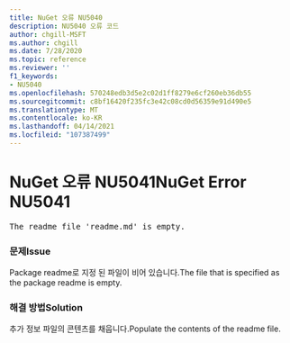 ```yaml
---
title: NuGet 오류 NU5040
description: NU5040 오류 코드
author: chgill-MSFT
ms.author: chgill
ms.date: 7/28/2020
ms.topic: reference
ms.reviewer: ''
f1_keywords:
- NU5040
ms.openlocfilehash: 570248edb3d5e2c02d1ff8279e6cf260eb36db55
ms.sourcegitcommit: c8bf16420f235fc3e42c08cd0d56359e91d490e5
ms.translationtype: MT
ms.contentlocale: ko-KR
ms.lasthandoff: 04/14/2021
ms.locfileid: "107387499"
---
```

# <a name="nuget-error-nu5041"></a><span data-ttu-id="b6473-103">NuGet 오류 NU5041</span><span class="sxs-lookup"><span data-stu-id="b6473-103">NuGet Error NU5041</span></span>

<pre>The readme file 'readme.md' is empty.</pre>


### <a name="issue"></a><span data-ttu-id="b6473-104">문제</span><span class="sxs-lookup"><span data-stu-id="b6473-104">Issue</span></span> 

<span data-ttu-id="b6473-105">Package readme로 지정 된 파일이 비어 있습니다.</span><span class="sxs-lookup"><span data-stu-id="b6473-105">The file that is specified as the package readme is empty.</span></span>


### <a name="solution"></a><span data-ttu-id="b6473-106">해결 방법</span><span class="sxs-lookup"><span data-stu-id="b6473-106">Solution</span></span>

<span data-ttu-id="b6473-107">추가 정보 파일의 콘텐츠를 채웁니다.</span><span class="sxs-lookup"><span data-stu-id="b6473-107">Populate the contents of the readme file.</span></span>
